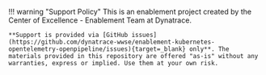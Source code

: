 !!! warning "Support Policy"
    This is an enablement project created by the Center of Excellence - Enablement Team at Dynatrace.

    **Support is provided via [GitHub issues](https://github.com/dynatrace-wwse/enablement-kubernetes-opentelemetry-openpipeline/issues){target=_blank} only**. The materials provided in this repository are offered "as-is" without any warranties, express or implied. Use them at your own risk.
